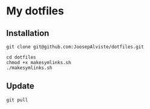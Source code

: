 # My dotfiles

## Installation

```
git clone git@github.com:JoosepAlviste/dotfiles.git

cd dotfiles
chmod +x makesymlinks.sh
./makesymlinks.sh
```

## Update

```
git pull
```

